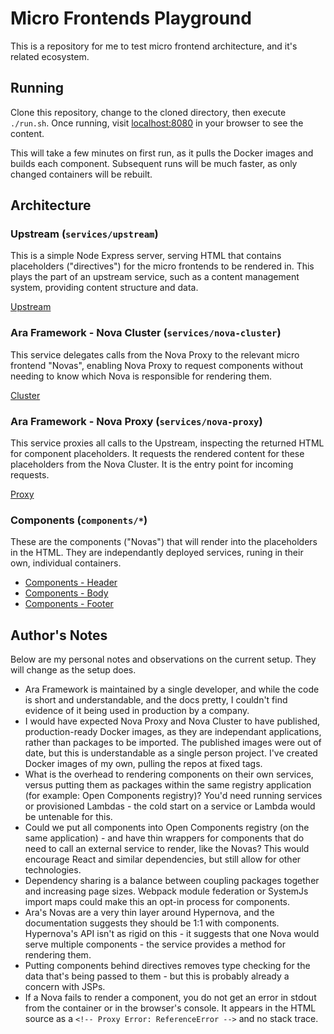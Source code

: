 # Micro Frontends Playground

This is a repository for me to test micro frontend architecture, and it's related ecosystem.

## Running

Clone this repository, change to the cloned directory, then execute `./run.sh`. Once running, visit [localhost:8080](http://localhost:8080) in your browser to see the content.

This will take a few minutes on first run, as it pulls the Docker images and builds each component. Subsequent runs will be much faster, as only changed containers will be rebuilt.

## Architecture

### Upstream (`services/upstream`)

This is a simple Node Express server, serving HTML that contains placeholders ("directives") for the micro frontends to be rendered in. This plays the part of an upstream service, such as a content management system, providing content structure and data.

[Upstream](http://localhost:4000)

### Ara Framework - Nova Cluster (`services/nova-cluster`)

This service delegates calls from the Nova Proxy to the relevant micro frontend "Novas", enabling Nova Proxy to request components without needing to know which Nova is responsible for rendering them.

[Cluster](http://localhost:3000)

### Ara Framework - Nova Proxy (`services/nova-proxy`)

This service proxies all calls to the Upstream, inspecting the returned HTML for component placeholders. It requests the rendered content for these placeholders from the Nova Cluster. It is the entry point for incoming requests.

[Proxy](http://localhost:8080)

### Components (`components/*`)

These are the components ("Novas") that will render into the placeholders in the HTML. They are independantly deployed services, runing in their own, individual containers.

- [Components - Header](http://localhost:5001)
- [Components - Body](http://localhost:5002)
- [Components - Footer](http://localhost:5003)

## Author's Notes

Below are my personal notes and observations on the current setup. They will change as the setup does.

- Ara Framework is maintained by a single developer, and while the code is short and understandable, and the docs pretty, I couldn't find evidence of it being used in production by a company.
- I would have expected Nova Proxy and Nova Cluster to have published, production-ready Docker images, as they are independant applications, rather than packages to be imported. The published images were out of date, but this is understandable as a single person project. I've created Docker images of my own, pulling the repos at fixed tags.
- What is the overhead to rendering components on their own services, versus putting them as packages within the same registry application (for example: Open Components registry)? You'd need running services or provisioned Lambdas - the cold start on a service or Lambda would be untenable for this.
- Could we put all components into Open Components registry (on the same application) - and have thin wrappers for components that do need to call an external service to render, like the Novas? This would encourage React and similar dependencies, but still allow for other technologies.
- Dependency sharing is a balance between coupling packages together and increasing page sizes. Webpack module federation or SystemJs import maps could make this an opt-in process for components.
- Ara's Novas are a very thin layer around Hypernova, and the documentation suggests they should be 1:1 with components. Hypernova's API isn't as rigid on this - it suggests that one Nova would serve multiple components - the service provides a method for rendering them.
- Putting components behind directives removes type checking for the data that's being passed to them - but this is probably already a concern with JSPs.
- If a Nova fails to render a component, you do not get an error in stdout from the container or in the browser's console. It appears in the HTML source as a `<!-- Proxy Error: ReferenceError -->` and no stack trace.
